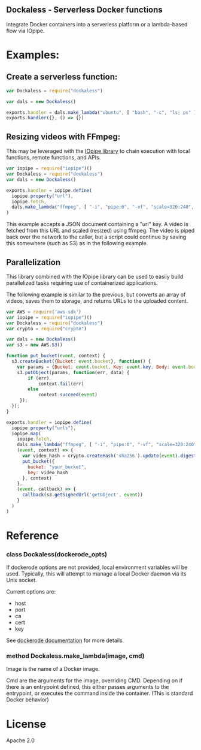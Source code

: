 Dockaless - Serverless Docker functions
---------------------------------------

Integrate Docker containers into a serverless
platform or a lambda-based flow via IOpipe.

# Examples:

## Create a serverless function:

```javascript
var Dockaless = require("dockaless")

var dals = new Dockaless()

exports.handler = dals.make_lambda("ubuntu", [ "bash", "-c", "ls; ps" ])
exports.handler({}, () => {})
```

## Resizing videos with FFmpeg:

This may be leveraged with the [IOpipe library](https://github.com/iopipe/iopipe)
to chain execution with local functions, remote functions,
and APIs.

```javascript
var iopipe = require("iopipe")()
var Dockaless = require("dockaless")
var dals = new Dockaless()

exports.handler = iopipe.define(
  iopipe.property("url"),
  iopipe.fetch,
  dals.make_lambda("ffmpeg", [ "-i", "pipe:0", "-vf", "scale=320:240", "pipe:1" ])
)
```

This example accepts a JSON document containing a "url" key. A video is fetched
from this URL and scaled (resized) using ffmpeg. The video is piped back
over the network to the caller, but a script could continue by saving this
somewhere (such as S3) as in the following example.

## Parallelization

This library combined with the IOpipe library can be used to easily
build parallelized tasks requiring use of containerized applications.

The following example is similar to the previous, but converts an
array of videos, saves them to storage, and returns URLs to the uploaded
content.

```javascript
var AWS = require('aws-sdk')
var iopipe = require("iopipe")()
var Dockaless = require("dockaless")
var crypto = require("crypto")

var dals = new Dockaless()
var s3 = new AWS.S3()

function put_bucket(event, context) {
  s3.createBucket({Bucket: event.bucket}, function() {
    var params = {Bucket: event.bucket, Key: event.key, Body: event.body};
    s3.putObject(params, function(err, data) {
        if (err)
            context.fail(err)
        else
            context.succeed(event)
     });
  });
}

exports.handler = iopipe.define(
  iopipe.property("urls"),
  iopipe.map(
    iopipe.fetch,
    dals.make_lambda("ffmpeg", [ "-i", "pipe:0", "-vf", "scale=320:240", "pipe:1" ]),
    (event, context) => {
      var video_hash = crypto.createHash('sha256').update(event).digest('hex')
      put_bucket({
        bucket: "your_bucket",
        key: video_hash
      }, context)
    },
    (event, callback) => {
      callback(s3.getSignedUrl('getObject', event))
    }
  )
)
```

# Reference

### class Dockaless(dockerode_opts)

If dockerode options are not provided, local environment variables will be used. Typically, this will attempt to manage a local Docker daemon via its Unix socket.

Current options are:

 * host
 * port
 * ca
 * cert
 * key

See [dockerode documentation](https://github.com/apocas/dockerode) for more details.

### method Dockaless.make_lambda(image, cmd)

Image is the name of a Docker image.

Cmd are the arguments for the image, overriding CMD. Depending on if there is an entrypoint defined, this either passes arguments to the entrypoint, or executes the command inside the container. (This is standard Docker behavior)

# License

Apache 2.0
